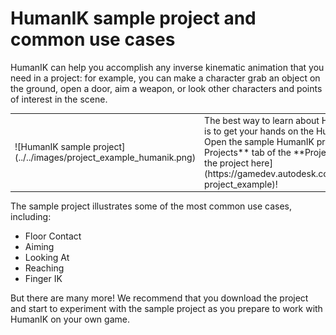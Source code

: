 # HumanIK sample project and common use cases

HumanIK can help you accomplish any inverse kinematic animation that you need in a project: for example, you can make a character grab an object on the ground, open a door, aim a weapon, or look other characters and points of interest in the scene.

<table class="not-ruled"><tr><td>
![HumanIK sample project](../../images/project_example_humanik.png)
</td><td>
The best way to learn about HumanIK in {{ProductName}} is to get your hands on the HumanIK example project. Open the sample HumanIK project from the **Online Projects** tab of the **Project Manager**, or [download the project here](https://gamedev.autodesk.com/stingray/plugins/humanik-project_example)!
</td></tr></table>

The sample project illustrates some of the most common use cases, including:

 - Floor Contact
 - Aiming
 - Looking At
 - Reaching
 - Finger IK

But there are many more! We recommend that you download the project and start to experiment with the sample project as you prepare to work with HumanIK on your own game.
